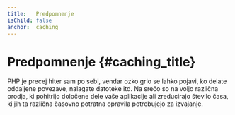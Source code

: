 ```yaml
---
title:   Predpomnenje
isChild: false
anchor:  caching
---
```


# Predpomnenje {#caching_title}

PHP je precej hiter sam po sebi, vendar ozko grlo se lahko pojavi, ko delate oddaljene povezave, nalagate datoteke itd.
Na srečo so na voljo različna orodja, ki pohitrijo določene dele vaše aplikacije ali zreducirajo število časa, ki jih ta različna časovno potratna opravila potrebujejo za izvajanje.
